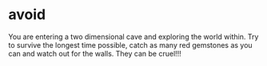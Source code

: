 # avoid
You are entering a two dimensional cave and exploring the world within. 
Try to survive the longest time possible, catch as many red gemstones as you can and watch out for the walls. They can be cruel!!!
